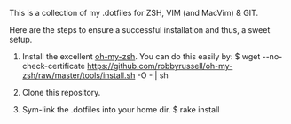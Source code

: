 This is a collection of my .dotfiles for ZSH, VIM (and MacVim) & GIT.

Here are the steps to ensure a successful installation and thus, a sweet setup.

1. Install the excellent [oh-my-zsh](https://github.com/robbyrussell/oh-my-zsh).
You can do this easily by:
    $ wget --no-check-certificate https://github.com/robbyrussell/oh-my-zsh/raw/master/tools/install.sh -O - | sh

2. Clone this repository.
3. Sym-link the .dotfiles into your home dir.
    $ rake install
